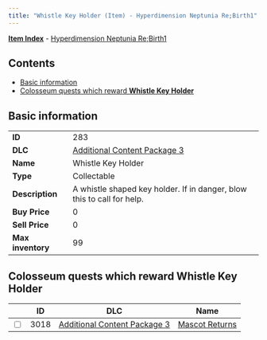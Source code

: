 ```yaml
---
title: "Whistle Key Holder (Item) - Hyperdimension Neptunia Re;Birth1"
---
```


[**Item Index**](/neptunia/rb1/item/index.html) - [Hyperdimension Neptunia Re;Birth1](/neptunia/rb1)

## Contents

- [Basic information](#basic-information)
- [Colosseum quests which reward **Whistle Key Holder**](#colosseum-quests-which-reward-whistle-key-holder)

## Basic information

|   |   |
| -- | -- |
| **ID** | 283 |
| **DLC** | [Additional Content Package 3](/neptunia/rb1/dlc/12-pack3.html) |
| **Name** | Whistle Key Holder |
| **Type** | Collectable |
| **Description** | A whistle shaped key holder. If in danger, blow this to call for help. |
| **Buy Price** | 0 |
| **Sell Price** | 0 |
| **Max inventory** | 99 |


## Colosseum quests which reward **Whistle Key Holder**

|    | ID | DLC | Name |
| -- | -- | --- | ---- |
| <input type="checkbox" id="rb1-colosseum-12-3018" class="trackbox" /> | 3018 | [Additional Content Package 3](/neptunia/rb1/dlc/12-pack3.html) | [Mascot Returns](/neptunia/rb1/colosseum/12-3018-mascot-returns.html) |
